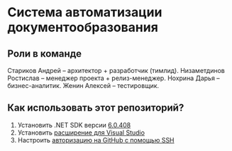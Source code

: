 # Cистема автоматизации документообразования

## Роли в команде
Стариков Андрей – архитектор + разработчик (тимлид).
Низаметдинов Ростислав – менеджер проекта + релиз-менеджер.
Нохрина Дарья – бизнес-аналитик.
Женин Алексей – тестировщик.


## Как использовать этот репозиторий?

1. Установить .NET SDK версии [6.0.408](https://dotnet.microsoft.com/en-us/download/dotnet/6.0)
2. Установить [расширение для Visual Studio](https://marketplace.visualstudio.com/items?itemName=AvaloniaTeam.AvaloniaVS)
3. Настроить [авторизацию на GitHub с помощью SSH](https://docs.github.com/ru/get-started/getting-started-with-git/about-remote-repositories#cloning-with-ssh-urls)
